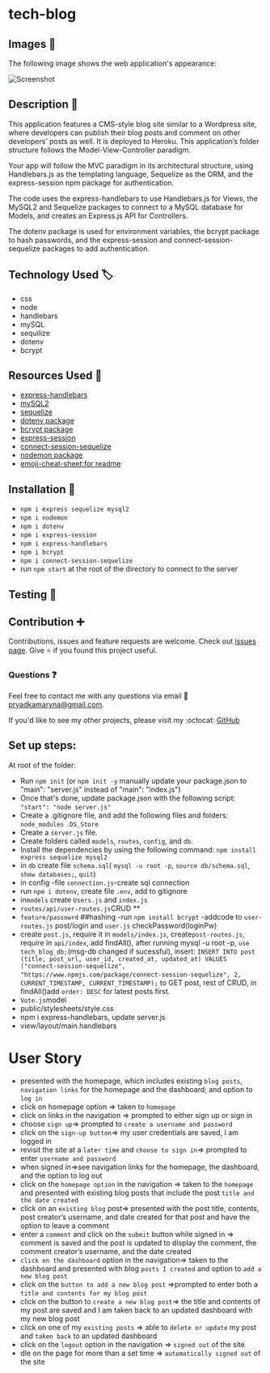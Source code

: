 # tech-blog

## Images :camera_flash:

The following image shows the web application's appearance:

![Screenshot](config/Screenshot1.png)

## Description :page_with_curl:

This application features a CMS-style blog site similar to a Wordpress site, where developers can publish their blog posts and comment on other developers’ posts as well. It is deployed to Heroku. This application’s folder structure follows the Model-View-Controller paradigm.

Your app will follow the MVC paradigm in its architectural structure, using Handlebars.js as the templating language, Sequelize as the ORM, and the express-session npm package for authentication.

 The code uses the express-handlebars to use Handlebars.js for Views, the MySQL2 and Sequelize packages to connect to a MySQL database for Models, and creates an Express.js API for Controllers.

The dotenv package is used for environment variables, the bcrypt package to hash passwords, and the express-session and connect-session-sequelize packages to add authentication.

## Technology Used :label: 

* css
* node
* handlebars
* mySQL
* sequilize
* dotenv
* bcrypt

## Resources Used :wrench: 

* [express-handlebars](https://www.npmjs.com/package/express-handlebars)
* [mySQL2](https://www.npmjs.com/package/mysql2)
* [sequelize](https://www.npmjs.com/package/sequelize) 
* [dotenv package](https://www.npmjs.com/package/dotenv)
* [bcrypt package](https://www.npmjs.com/package/bcrypt)
* [express-session](https://www.npmjs.com/package/express-session)
* [connect-session-sequelize](https://www.npmjs.com/package/connect-session-sequelize)
* [nodemon package](https://www.npmjs.com/package/nodemon)
* [emoji-cheat-sheet:for readme](https://github.com/ikatyang/emoji-cheat-sheet)

## Installation :electric_plug:

* `npm i express sequelize mysql2`
* `npm i nodemon`
* `npm i dotenv`
* `npm i express-session`
* `npm i express-handlebars`
* `npm i bcrypt`
* `npm i connect-session-sequelize`
* run `npm start` at the root of the directory to connect to the server

## Testing :repeat_one:


## Contribution :heavy_plus_sign: 

Contributions, issues and feature requests are welcome. 
Check out [issues page](https://github.com/MarynaPR/tech-blog/issues). 
Give :star: if you found this project useful. 

### Questions :question: 
Feel free to contact me with any questions via email :e-mail: pryadkamaryna@gmail.com. 
  
If you'd like to see my other projects, please visit my :octocat: 
[GitHub](https://github.com/MarynaPR?tab=repositories)


## Set up steps:

At root of the folder:
* Run `npm init` (or `npm init -y`  manually update your package.json to "main": "server.js" instead of "main": "index.js")
* Once that's done, update package.json with the following script:
`"start": "node server.js"`
* Create a .gitignore file, and add the following files and folders:
`node_modules`
`.DS_Store`
* Create a `server.js` file.
* Create folders called `models`, `routes`, `config`, and `db`.
* Install the dependencies by using the following command:
`npm install express sequelize mysql2`
* in `db` create file `schema.sql`( `mysql -u root -p`, `source db/schema.sql`, `show databases;`, `quit`)
* in config -file `connection.js`-create sql connection
* run `npm i dotenv`, create file `.env`, add to gitignore
* in`models` create `Users.js` and `index.js`
* `routes/api/user-routes.js`CRUD
** 
* `feature/passowrd` ##hashing -run `npm install bcrypt` -addcode to `user-routes.js` post/login and `user.js` checkPassword(loginPw)
* create `post.js`, require it in `models/index.js`, create`post-routes.js`, require in `api/index`, add findAll(), after running mysql -u root -p, `use tech_blog_db;`(msg-db changed if sucessful), insert: `INSERT INTO post (title, post_url, user_id, created_at, updated_at) VALUES ("connect-session-sequelize",`
`"https://www.npmjs.com/package/connect-session-sequelize", 2, CURRENT_TIMESTAMP, CURRENT_TIMESTAMP);` to GET post, rest of CRUD, in findAll()add `order: DESC` for latest posts first.
* `Vote.js`model 
* public/stylesheets/style.css
* npm i express-handlebars, update server.js
* view/layout/main.handlebars

# User Story
* presented with the homepage, which includes existing `blog posts`, `navigation links` for the homepage and the dashboard; and option to `log in`
* click on homepage option => taken to `homepage`
* click on links in the navigation => prompted to either sign up or sign in
* choose `sign up`=> prompted to `create a username and password`
* click on the `sign-up button`=> my user credentials are saved, I am logged in
* revisit the site at a `later time` and `choose to sign in`=> prompted to enter `username and password`
* when signed in=>see navigation links for the homepage, the dashboard, and the option to log out
* click on the `homepage option` in the navigation => taken to the `homepage` and presented with existing blog posts that include the post `title and the date created`
* click on an `existing blog` post=> presented with the post title, contents, post creator’s username, and date created for that post and have the option to leave a comment
* enter a `comment` and click on the `submit` button while signed in => comment is saved and the post is updated to display the comment, the comment creator’s username, and the date created
* `click on the dashboard` option in the navigation=> taken to the dashboard and presented with blog `posts I created` and option to `add a new blog post` 
* click on the `button to add a new blog post` =>prompted to enter both a `title and contents for my blog post`
* click on the button to `create a new blog post`=> the title and contents of my post are saved and I am taken back to an updated dashboard with my new blog post
* click on one of my `existing posts` => able to `delete or update` my post and `taken back` to an updated dashboard
* click on the `logout` option in the navigation => `signed out` of the site
* dle on the page for more than a set time => `automatically signed out` of the site 